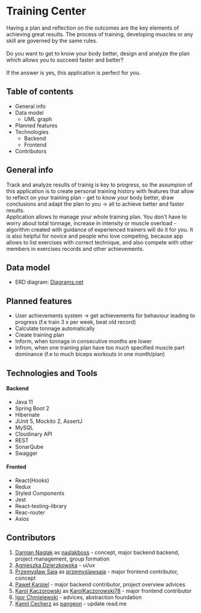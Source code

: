 # Training Center 

Having a plan and reflection on the outcomes are the key elements of achieving great results.
The process of training, developing muscles or any skill are governed by the same rules. <br><br>
Do you want to get to know your body better, design and analyze the plan which allows you to succeed faster and better? <br><br>
If the answer is yes, this application is perfect for you.

## Table of contents
* General info
* Data model
    * UML graph
* Planned features
* Technologies
    * Backend
    * Frontend
* Contributors

## General info
Track and analyze results of trainig is key to progress, so the assumpion of this application is to create personal training 
history with features that allow to reflect on your training plan - get to know your body better, draw conclusions and adapt the plan 
to you -> all to achieve better and faster results. <br> Application allows to manage your whole training plan. 
You don't have to worry about total tonnage, increase in intensity or muscle overload - algorithm created with guidance of 
experienced trainers will do it for you. It is also helpful for novice and people who love competing, because app allows 
to list exercises with correct technique, and also compete with other members in exercises records and other achievements.

## Data model
* ERD diagram:
[Diagrams.net](https://viewer.diagrams.net/?highlight=0000ff&edit=_blank&layers=1&nav=1&title=TrainingCenterApp%20-%20ERD#R7Z1vU9u4FsY%2FDTP3voCxLf%2FLy0LpwmxbukC3233DuMSAb0PMOk6B%2FfTXTiw7REoixZZ1JKuzc68xwRCfJz9Lj845OkAnjy%2B%2FZdHTw6d0HE8OHGv8coDeHziOY4VB8X%2FlmdfqjI2qM%2FdZMl6es5sTV8m%2FcXXSqs7Ok3E8e%2FPCPE0nefL09uRtOp3Gt%2Fmbc1GWpc9vX3aXTt7%2B1qfoPiZOXN1GE%2FLst2ScP1RnbX%2FUfOMsTu4fql8dOv7yGz%2Bi25%2F3WTqfVr%2FvwEF3i3%2FLbz9G%2BFrVG509ROP0eeUUOj1AJ1ma5sujx5eTeFLeXHzblj%2F3YcN36787i6c5yw%2Bg4%2BPHc%2FvPb87Zt9np%2B8P7387eHR7aVri8zq9oMq%2FuyNdZnM2qvzl%2Fxfep%2BPOfysM8%2BlGeOp7lUZZX4URWcaIIUB4l0zgrTtiLryeT6GmWLF6%2BPPOQTMYfo9d0nuML4a%2BO75KXeHy5jGb52iKwH4uLlV%2BWF78rLn5V%2FTHlt6NJcj8tjm%2BLN1%2F%2BxuMsnhV%2Fy8dollevIG9Pdcd%2BxVkev6ycqm7Xb3H6GOfZa%2FGS6ruHoVXFrhL3oe351ZnnRitOUJ17WJGJHVYno0qf9%2FXlmxgVB1WYuEI2IkK2MVrF%2B8%2BTaHJZfHKi6f0icG%2FjUt7ccZY%2BXUfZfZxXJ57SpLytp7%2BKe1dHIJlMTtJJWoZ3mk7LK%2BXpU%2FXNSXyHf%2FZHmufpI45idUPqiy5uhndc%2FFfcnhPryDvwij%2F3pPjabr4u%2FitfnuUn6XSWZ4WoymvERWyf4zK%2BlNjuEPfukFcRRozhRcKii7m4Et0vv%2FPFdwHKqIkvd%2BistdCtf%2FrS4obeTRYwe0jG43jKE5MRc0xWgoD6jYFNxKD4gRPn4F3xKy1xB8fnv51%2Fvi4OPl8s%2Fvfrx4%2BSI485u3zt8ewpuk2m9x%2BXP%2BmvScPrTxovmz%2Bubr9ScZSA8XpclYAx67NWYHRRy%2Bh2%2FoGMxwm%2BXlsS19KFTGKXCMC8GJ5Oo8eYnax%2Fvrs8OXt3%2BR%2FP%2Bu%2BSrSqAtafIwgGpZ0AqCqQj%2BSD1dQapxxwQeSANiAA8RbPZc5rxDWwxS93BsJQ9uHBYSpo6hqUdsdR25MO0rQEEGqbsEZEGUyyBlQDEj1Ey6dYQwKi1rcGwlj32YFjrkF6RYW1XrPWksxZHU0vWciyJyGMtacGYgWvHwYUDU3KWUq5Gvo%2Fz4ulq1iSL7xwi7IriNcmR67FB0vHExU2NCQeAJcla4QotSTrkfEOrJUlHgSkHvnLfS5KbDga%2BVMkhGTAPV2RmKsIgLX%2BpEuk8UUEKTFQQOVF5Xv5iYSh%2Bf%2FH1%2BOMpdO72FHg4nCXXrA1nO%2BKs%2FJVM1HadGjRnXeaAyOMsuZRcpnj3PgK%2BOru4vNaavexigMNe0kAy7O2IvQBWPlFbnwk0fNkjIg%2B%2BpBU0K%2F7W3uGL3Xzk%2FJd4icZEZlcIGCLj32aILIDI8tdH3bamEmQi19oFTGSX9H2Wv%2FjrNGlrPaxSVmOscoQZDlbbJtQarG7Gaigfq23nMaCx6jNHRB5WyZnGj3T8%2Bm0nWofCTPYYQmEmcttWcxlmbmRm3c9BGjORS%2FruH2SnKXRHzUa9cKmJXNIcL8v1bgSkKqwmIKiQfdBT6KHA1g5IKZxOx%2FMsmt7GRSzK9M1NERtQOl%2BIg1J3GHEpg09EC50jrsNIoMbkAkA6X8BeHbY5nY8aXoGfTHJuoVU6X6DA9CIgpxdS0%2Fn2eOgeDC%2Frj0NZm5%2FDyO5XaWp0iwIw6eFnOSXrr2eW4zGAlj5RLV3AIA%2FJ9Y9xlEtIR9l%2B8P7dtdZ5ghxSAUPmkFy5MWTuiMyUPMG%2Byaxz66haupDJTNqB42SWl%2F6DHARXydrWl8vTk%2FOr84vPOgOZQyFwgGxaUAkDMi15sG8i69yDKlSgB1VIGk%2BYyDfz9tkqg81f4Yg9HNaqUTGuJmspaYF9s1bnFlWhAvXieAK0ytp5FuVJOpUy%2Br0%2B%2F1SOfb%2BdX59dfL1uTvx98flU%2F8RtDsWAIfTIlIuLIzTrIq%2FA8LZ1nyATesS%2BEC%2BP0KRB9Fi858fird3w9bemDXkXva71BSpHgOEA1dSFCwMqLf2wb6DqXBg%2BUqAwfET6O3nyKMha4KpQ1BnEXRSJ9w1iUyQuDsSufBCT1pJGeeCNeiGjmLR%2FROWBsx8omLzWk06gkNnB%2By3CGUN1FKI9%2BrxiiwBnhtOKEnsFq2PpUevNHwvX3h2LXgHrWKR5cJUXb%2FE%2BfzDFFZuLK2yL7JWMHErkxBVXOJYaNoD84opG5K2KK2jhFfjBJF0AnYorGvXCHX06FmkEmOIK6MUVPMraUuQ46ldpxkkQxnJacUXPLNe421wjXcggJ20EU1zRu5PAIxUwZMYzNkPm7slMK67ol8y2Hk7EDukCJjNl2%2FssfpoBAXJ9oHuPZh6twEGzacMkDM3UMoue2dzW3wLNZvhNmBybtKAKNsd5Uib%2FdpoNMYwcB56gw4GsGi181IQsrb6iZ8hq3B%2B00S5kyJLekOjdnkyRcQuhwAGz6ccjDsy0dfl%2BwYx%2Fm55ght%2BQp0kTWAez4DzgoYyFu2i00zNy8UfQILd75FILL3pGrsaddhrtQkYu6fi0rWQbRhkbT3Th0NR0yRFHU1r1RM80JY0jjaonGvVC5ilp7sCqnlAhNa0nkYDBMiLnPSfzWXHzTD74xnzwIGDEbd1ORUDc1JicAEgH59gLHkw6OCLnJlqlg9fqBfw4ReT0xKSDg08H51AWnGewmRoJY7n8dHCkcf%2FQRrqQQU7pH2rSwXufHXFIBQ6ZTbtRYWSWnw6ONO422kgXMJnrHbRXyBzPbrPkqaeGo3i9wLb0XjDgEAMY9rqmkagw9gLI93bbGliQ4euyR0QefEmPaXkIZDg8qJREDsGAAbRnCnLEAVp%2Brrin9b7ojXoBI9rrb1%2F09QM2g1kFd7knkcDBMuk3XpfsKu7Kl0k03RiuAa3oHiJsC%2BMlXd9i5a0tLnBqdIUBsKTrsRdwgFnS9UgrUaslXU%2BBxjAeafipsKTbVf7VwfCWgzlUCeYBjp9NwJ8DAOZV%2FM8B%2BcvBvs49aGrpAn4I%2BKTx2O%2BiQ5uDpsBB7wULDiHB4bbxw4RxW%2F5isa9zfxpfATPMJ82wcXJ3l9zOJ%2FkrBDbzHgyk9JdDW3BQbtrgCEM5gLVnX%2Bc2OL4CbXB80gxb2M43EBMzNx3onrDJISQ44DZtcsSBW%2F6aNC680xPcCrTJCUj3Kp6OlcL2gf6p9hxKAkPugLTlDLm7Irf8BmeBzt12au1CJjfpX%2B2%2FXTy0g4H0%2FeHQGRyum%2BJWYVwH0EUt0Lm6lWMfa3lcJ72s6fzxR5zdpHc3T5OouL%2Fjm7xKANy404b2O15whBIOOk31qTh0ym%2BZFuhcfhooUH6KZ0VUdMYv8e0838JO%2FZGpYNFoaIpGxSGTte2ZwPCSJpFONUm1eiFDkzRy5HeZ3PtgSMVMHOqCw3PStfqSJWmW5K8bQzWgQiaiMyUlt6LG9pvOlL64kKlh%2BAAoYwrZty7fXMZEDa%2FADyTp92hVxhQqYPmEpOUD9ek78PIjDjVteeS6%2FarLuE7C%2BE0pP%2Bqb3zqbTqECphMeP8NZhx1IHjqHOMCweGTsLGEsppQU9cziEelm6cPikQJe1oj0ssSXgg6lhJNDAFB4iyyTPi6Mt7S6n36BW%2Ffu0XP5oFEvXOQimxzR4AXWRbbKfusIlc1QndSWqTwRBsNUmxzl4H5kV%2FFsVj5ojZNPOPkuc8q2wMip0dBAvpPfaFydhmTIpiytyX4YdujkN%2BqF%2FDQk18qAOfnDNvB5RARlzRzZpnmBMGxL7x%2BGbI17FzTShcxscn1MjoG%2FWvSk%2FcyHQxlwQGzcJGEglt4QrP5teoJYASvJIa0kyX0INO8rwKMKMBDGn0oD4e4hLL%2BVF3I07ivQaBcyhUkbaRy9lhVUz3H8s105v94ZKTzhhYNTNbK71cSp9AZbyNG4nL%2FRLmScUjar7q3L7VC4q14vAOSYrGxx3JXeHgs5GqdlN9oFzF18ZaIjbZ4I8Havzz%2BVW5t%2BO78%2Bu%2Fh63Zz4%2B%2BKz1gYChxLAkBeRNpMhb0fkld%2FACqG2%2FhBk8nJsPCuPvKSDU7aUFcLd5cFQ6cuhBjj0bbvtiqHvZvpK74GFUFs7CTR92XPk5dGXNHzqfOzxPIuYCmEGC1T2AMMBqhq7DKsJVOkdshBq6xOBBir8PYYRIp2caZrHGzuvijsYSKEhjyrAUBiPvAyFRZRWSKewS3pGOhUa1uoFzGGX9HX2KTQcSmUhR0jhQJScu5w%2FRvfxxjgNqJ7wMMQUxBWFI9b6a3skLmJqTD4AVBS63O15pfcGRC4599CqotBVYPrhktMPYBWF9cHASws51ASmlh8nqAHnN4BpCz%2B%2FpfcGRF7blW7Ic5ZauoDh7ZFzluIWxjfzbCKF09hBcjxPaweJQxtwUKxGcw4lUSy9NSDyyGVvnQwkT4HeHB65NP1YvOfH4q11tdkFHgFrTNZO%2Bmf0TFbTP0MYWQE0AfRID0ortCrQQsMjjaLH%2Bey2GOmK9CqGYuVzKAAKcz2KbWWY2xVzKWWF%2FTLXo%2FhGGjG3US9c5noUc6fct23Wz8ZtA2EvjxKgsBd5JHsv04lZRS2%2B09SF4VVU26P5tCElYPVQt%2FuI%2BSROIT4tASyjeuyfxy3LqLTwivs8%2BiSptVpGrdUL92mJfNKJN8uoIJdROdS05Ynr9asu490L4zfr41lgdNuWrAGe6jTShQxv0rk3W6yxsrkncUBhsWfcfnEspq2j9spiT2%2Bz31PA7PcoZn9pPPXjO60bUPrCl0cLUOCLAnKa9WmxELQxUEMyn%2Bo9gHB5KaWwiZ7B74uLmBpTFwDWU61thTL4A833BAoUmL0E4PcEqg8Gbj1xqAnMYk9gpjvC%2BC0%2Fgz%2FQeXOgAP5kBwVQNgeqD7D15OvdBIJDHHBYbJKehLFYfgo%2FnrzpyWL4GU8opOwPFM9us%2BSJqalZO9zq3nSHQwBgeBuSbpPhbUe8BZDYH5LWlEZef6NeyMgl%2FaPuaqYGkkPKE2g4aCVNq09V4DeGakhWPtGNB7GaBXX2voCgqeEFAfDyQ%2FYdY8B4%2BSHpBWnl5YcK2EEhaQcZLx%2Bkl8%2BhJjgPXeMfCeO3fC8fO1ha%2BkehAv7RiPSPjJfPyuaexAGGxSPySX%2BVF2%2F0Pn84fYmz22RmcpqK77g4KngeFHhHHhtp68xRAcFT40EKYCI0Yt%2FADcpEyLXIB6lWE6ER%2FGepa5HPUmAToYHPfzhEBOWZ61pmPUcYtqXPf1yrbaYx4PlPI13IzCYXc7L4ScJGNvXB1dnFpc41HDyygEPhtlv4GQrDzWJyrbZrRKApzG4LyqMwuYxTUDjOkzKJ6WY%2BTXJTj9xBfOHgtO0GfgangJOUXKut1QSap%2BwRkcZTvOP82qj2JpneZPEszn7tNvj1H4ayxxEMN%2B22m1cYbm7mpvQOom69DaSO3LTZ11HkcZO0Y56TuPzF4mf%2F7y%2B%2BHn8sNxT%2Fcnl6cn51fvFZZ%2FpyqAEOfdv2vDL03UzfUD5923o8oOnrMkdEHn1JG%2BZ58Yv3dQBWDwbiBnDEGQxXHTVStJXkqmNL56qjdXuyRr2AyepQ9iJpVbI0kDIlnuCCwWnrHS4NTjfj1JWOU8r%2BmTrh1FPAJqBsS7mQYcGdm1k8m5WLVitYHQosOUIHB5bknH49pfl9nEfJZLYxcgPKbCYqPDkym%2F36pQKiqEZ6hvzc5kbvCuU2U7pX65Tb3KgX8iOPnMQBy23ePVsZaNozj77gPJdNhogwostPe6bsxqbRDEaBBBHK5mrTNJdZ9rn9ALv3tt4dx3i0AwbVlK3cDKo7QrX83GjKJnH6oNpXwGyi7KNWvNs4K6ADAc7a5wlyaAQOkk2mijAkA8ivpuz9phGTFchU8UlH6iGdjEv%2Ff5w%2Bi2q7qz9qFUxe8dvuRmBQCzkl22%2FrQ4FGbcAcEXmoJa2iQoMzIKPfAbGZXStg2IxRYdgsgM3yE7aDtsYTZDbX2gXMZsrOlngYPH%2Fqk8Ha05dDDRLo%2B8et%2F%2FPh99N%2FP%2F4z%2F%2FA9%2F2v8%2BcT7fqhGSoZw9hIRY8cxjKRuanDVbZixIx6bpSyFu9Q%2FZ1uzDMYab8WB2WEQ4QxWyc%2FU7%2FHrdXz7ME3%2BmcenE7PRxKY9o%2Bu63Z37TAgMnxo%2BEIAURI5dDMGkIFK2vNQqBTFQwAmi7CRpUhAVSUHk0BeYB3LrvS01mcGIILr8FETKxpmqTGF2B6SWLmCcUzaqLIeq5TszqYY9WEocGgGD5JExlYQhWX6q4YicAetU2TpSoMxnRM5iu9vblDwYSmUsR%2BihsNbDaW4rUjidjudZNL2NzW4%2FBxt3%2B6nnOqsfYocaOiQsdmqk5Ms3oxqVtzGjNoRXWHTJkbNOZpTH8RmU9aD0HDIrXx0zar%2BDYVtYPKrc8gwf9atSUwcg7DlAsbD6fg5oXAbQSBfyQ4CcsI6TYshbjJAhAJvxYFCNh3l0BQfjaqwtK4lxiu3VN8Y1LjFopAsZ4%2BTCMsZ4F52Hu16Y0LuDMY9iwAAaX9kAuntA0%2BpteyY00nituNEuYEIj0vEqnegy4RUInFkOrs8%2FlcPsb%2BfXZxdfr5sTf198PtWZ6BwKg0P0thvzGqJvJjqlrLdvorc1xkATHTFHRB7RSe8KEx3SmHt5MJCRN4du4HDa7B0ijtOUEt%2B%2BOd3W%2BQLNafg7h3iINKd%2BWc5j9HLzFGdlXkV0373XrXh1WqeRh0Patj1bDWk3kpZW0NszaXEWk56kHTFHRBppXdJkeoiLG31TjIrhLifqj2p26YBBtUvaZQbVXaGasgNU36gmvSmN8uQb9UKGNekficyT3z9brzqpL5851AKHz6aMSRyfA%2Fl81rqOqVEvZD6TvtG2Hfo6PxgMfTspbOqXviybz8Tj%2Bxgnjhe3IMlfL%2BPJYnXitPnOMr18WdxkF2%2F5%2BCF%2FnFQfsHg6fpdli5t6evkYTccXi9At6qFo34hfkvwv%2FLPF8fcyekde9dX7F%2FwxLr94xV9Mi%2Fvx1%2BKFFvLxieVPWsW7rE40P7z46s1Pf4mzpLiti3Isixr3alY6S%2BfZbbzlttp2JYUcP4c2vRLhHQ3Km8yKD9uiaKQ%2BmS2C8yt%2B8yfTlFP9ji%2Flk%2BxgpaEQViDe19BG4Zr%2Bljeg%2BsFGguS1EHEtd%2F1ay1tEXGsh5%2Frtt1A4y54dQBQeIrRd48UXMkRq42keHJHWg6FGWO7ajprsIrWso3I3T%2FzPISQbHjlr5YnCVcuQctGtaovH6XX6KZq%2BtgbwW%2Fh6O9DbRsAho4Ad3JwVjoDr7mu1zKzR3pRdv5S9finhcmVIIREn1%2F0l5OCO6rsf1LjACI6EKAy092agvXatEK1dqjsJ3Vw%2B3%2F3P%2Fekc3v5MnD%2F%2FeX%2FuH08Pe39Kv%2BHdnuzCnLSORiP%2FDSvtHh%2Fk7CJ2whCaiN113fl7Shi3ldh4IcEClvrA3l88Ndd2ise1jHhEiUfq43Of0V4fgqszQ8AIDvm7dMIqONcjhn%2Frz27BkmPIFYT7wH0rVacDrf5xnXh26t0d%2FvPrOvnwdza7OUsObUal2rh%2FHxilEr6LY%2B05u6CMMn1hswuqUhnSHmHBUehUmCpUh1GodW4VGKEeuuGRbTfmC%2B5e3ggXd%2B%2FjFW4QrAvX6xmxDLXMsIS7vwCZnRgEbhDp2UdhOKr%2FhQEhwNF%2BAhytD09HQb%2FgxB922c%2F4Bnzf33Cva0MQeT6jDBE8Q1ArN8dmSOpQZXQZCJsJhcyrhAG0mdCh769JzF2HG7Na7WBtVuWvr3eLVmvvI0yWJcLVBe1gVciH1pEd2PusaPc7068No93WUgBtWBoQz%2B491R2uX0jg2gxd3L2PQrnE3dEMabfEQmgSO%2FTXPaB6dsYrMnt9uk%2FAWLTIek8j2j3V8f2AexGm1qXdkS53QtJzmVcgQ3CDAGLMOlofZ7IPWdHaIAD1LGGWNtHS8oTIBcawxwVGFLJqtK4QgqNRYqDq7euErou9rn7pS6EORIViYhajUssK3mKzSmjrZphq95odx65517bBad4L1zSP9jRR19epkDgLddsKzGp39zibpdNFpniajWfEJ2CAuy4UD0%2FCO8JSWk0tDymaW5%2BN7JNavm1JAnhZT6%2B7LmxVeKsNQGmR7WTLZdpfTGa6KLrjwlbdgijoof6FZLIIjCpL8mAwuyS0VNKWciCvT2W1bb6sYSlmN8ymbfHZK7NJf0bNKsytsoWLbMpK7HwWZz2Xx2McwyZwL0KAQlxbLdfJ2T4Db7Hu2mVdG2XZadsDGs68vduqttHRyFlJrFq%2FstCqtj9u%2FZ8Pv5%2F%2B%2B%2FGf%2BYfv%2BV%2Fjzyfed8pkHo7W98rv22uVYE1ue9pTuKh%2Fd24qRFUj78hauxCzsF3C7EDillSpOlbD2hA%2BTCYesxQpb3zyhtbbKNq0IbKoLZepUVW5kdSOUGxWsZwhMu3PIV2NQnrx9D5%2FuImrHXYZh8t69BvpMKRbBrsdbaNcfJmlab6K2Sx6eviUjuPyFf8H)

## Planned features
* User achievements system -> get achievements for behaviour leading to progress (f.e train 3 x per week, beat old record)
* Calculate tonnage automatically
* Create training plan
* Inform, when tonnage in consecutive months are lower
* Infrom, when one training plan have too much specified muscle part dominance (f.e to much biceps workouts in one month/plan)
 
## Technologies and Tools
#### Backend 
* Java 11
* Spring Boot 2
* Hibernate
* JUnit 5, Mockito 2, AssertJ
* MySQL
* Cloudinary API
* REST
* SonarQube
* Swagger
 
#### Fronted
* React(Hooks)
* Redux
* Styled Components
* Jest
* React-testing-library
* Reac-router
* Axios

 
## Contributors
1. [Damian Naglak](mailto:damiannaglak1@gmail.com) as [naslakboss](https://github.com/naslakboss) - concept, major backend backend, project management, group formation
2. [Agnieszka Dzierzkowska](mailto:aga.dzierzkowska21@gmail.com) - ui/ux
3. [Przemysław Saja](mailto:przemyslawsaja@gmail.com) as [przemyslawsaja](https://github.com/przemyslawsaja) - major frontend contributor, concept
3. [Paweł Karpiel](mailto:pawel21599@gmail.com) - major backend contributor, project overview advices
4. [Karol Kaczorowski](mailto:KarolKaczorowskiC.dev@gmail.com) as [KarolKaczorowski78](https://github.com/KarolKaczorowski78) - major frontend contributor
5. [Igor Chmielewski](mailto:igorchmielewski@gmail.com) - advices, abstraction foundation
6. [Kamil Cecherz](mailto:cecherz@outlook.com) as [pangeon](https://github.com/pangeon) - update read.me
